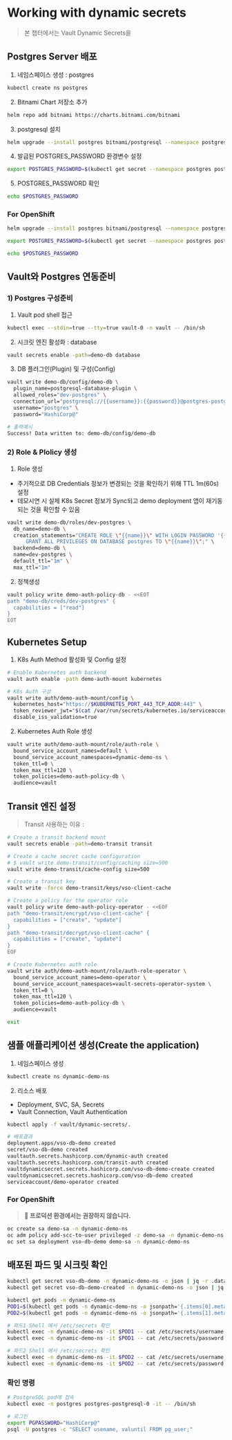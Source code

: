 # Working with dynamic secrets

> 본 챕터에서는 Vault Dynamic Secrets을 

## Postgres Server 배포

1. 네임스페이스 생성 : postgres
```bash
kubectl create ns postgres
```

2. Bitnami Chart 저장소 추가
```bash
helm repo add bitnami https://charts.bitnami.com/bitnami
```

3. postgresql 설치
```bash
helm upgrade --install postgres bitnami/postgresql --namespace postgres --set audit.logConnections=true --set auth.postgresPassword="HashiCorp@"
```

4. 발급된 POSTGRES_PASSWORD 환경변수 설정
```bash
export POSTGRES_PASSWORD=$(kubectl get secret --namespace postgres postgres-postgresql -o jsonpath="{.data.postgres-password}" | base64 -d)
```

5. POSTGRES_PASSWORD 확인
```bash
echo $POSTGRES_PASSWORD
```

### For OpenShift

```bash
helm upgrade --install postgres bitnami/postgresql --namespace postgres -f postgres/values.yaml

export POSTGRES_PASSWORD=$(kubectl get secret --namespace postgres postgres-postgresql -o jsonpath="{.data.postgres-password}" | base64 -d)

echo $POSTGRES_PASSWORD
```

## Vault와 Postgres 연동준비

### 1) Postgres 구성준비

1. Vault pod shell 접근
```bash
kubectl exec --stdin=true --tty=true vault-0 -n vault -- /bin/sh
```

2. 시크릿 엔진 활성화 : database
```bash
vault secrets enable -path=demo-db database
```

3. DB 플러그인(Plugin) 및 구성(Config)
```bash
vault write demo-db/config/demo-db \
  plugin_name=postgresql-database-plugin \
  allowed_roles="dev-postgres" \
  connection_url="postgresql://{{username}}:{{password}}@postgres-postgresql.postgres.svc.cluster.local:5432/postgres?sslmode=disable" \
  username="postgres" \
  password="HashiCorp@"

# 출력예시
Success! Data written to: demo-db/config/demo-db
```

### 2) Role & Plolicy 생성

1. Role 생성
- 주기적으로 DB Credentials 정보가 변경되는 것을 확인하기 위해 TTL 1m(60s) 설정
- 데모시연 시 실제 K8s Secret 정보가 Sync되고 demo deployment 앱이 재기동 되는 것을 확인할 수 있음
```bash
vault write demo-db/roles/dev-postgres \
  db_name=demo-db \
  creation_statements="CREATE ROLE \"{{name}}\" WITH LOGIN PASSWORD '{{password}}' VALID UNTIL '{{expiration}}'; \
      GRANT ALL PRIVILEGES ON DATABASE postgres TO \"{{name}}\";" \
  backend=demo-db \
  name=dev-postgres \
  default_ttl="1m" \
  max_ttl="1m"
```

2. 정책생성
```bash
vault policy write demo-auth-policy-db - <<EOT
path "demo-db/creds/dev-postgres" {
  capabilities = ["read"]
}
EOT
```

## Kubernetes Setup

1. K8s Auth Method 활성화 및 Config 설정
```bash
# Enable Kubernetes auth backend
vault auth enable -path demo-auth-mount kubernetes

# K8s Auth 구성
vault write auth/demo-auth-mount/config \
  kubernetes_host="https://$KUBERNETES_PORT_443_TCP_ADDR:443" \
  token_reviewer_jwt="$(cat /var/run/secrets/kubernetes.io/serviceaccount/token)" \
  disable_iss_validation=true
```

2. Kubernetes Auth Role 생성
```bash
vault write auth/demo-auth-mount/role/auth-role \
  bound_service_account_names=default \
  bound_service_account_namespaces=dynamic-demo-ns \
  token_ttl=0 \
  token_max_ttl=120 \
  token_policies=demo-auth-policy-db \
  audience=vault
```

## Transit 엔진 설정
> Transit 사용하는 이유 : 

```bash
# Create a transit backend mount
vault secrets enable -path=demo-transit transit

# Create a cache secret cache configuration
# $ vault write demo-transit/config/caching size=500
vault write demo-transit/cache-config size=500

# Create a transit key
vault write -force demo-transit/keys/vso-client-cache

# Create a policy for the operator role
vault policy write demo-auth-policy-operator - <<EOF
path "demo-transit/encrypt/vso-client-cache" {
  capabilities = ["create", "update"]
}
path "demo-transit/decrypt/vso-client-cache" {
  capabilities = ["create", "update"]
}
EOF

# Create Kubernetes auth role
vault write auth/demo-auth-mount/role/auth-role-operator \
  bound_service_account_names=demo-operator \
  bound_service_account_namespaces=vault-secrets-operator-system \
  token_ttl=0 \
  token_max_ttl=120 \
  token_policies=demo-auth-policy-db \
  audience=vault

exit
```

## 샘플 애플리케이션 생성(Create the application)

1. 네임스페이스 생성
```bash
kubectl create ns dynamic-demo-ns
```

2. 리소스 배포
- Deployment, SVC, SA, Secrets
- Vault Connection, Vault Authentication
```bash
kubectl apply -f vault/dynamic-secrets/.

# 배포결과
deployment.apps/vso-db-demo created
secret/vso-db-demo created
vaultauth.secrets.hashicorp.com/dynamic-auth created
vaultauth.secrets.hashicorp.com/transit-auth created
vaultdynamicsecret.secrets.hashicorp.com/vso-db-demo-create created
vaultdynamicsecret.secrets.hashicorp.com/vso-db-demo created
serviceaccount/demo-operator created
```

### For OpenShift

> **📌 프로덕션 환경에서는 권장하지 않습니다.**

```bash
oc create sa demo-sa -n dynamic-demo-ns
oc adm policy add-scc-to-user privileged -z demo-sa -n dynamic-demo-ns
oc set sa deployment vso-db-demo demo-sa -n dynamic-demo-ns
```

## 배포된 파드 및 시크릿 확인

```bash
kubectl get secret vso-db-demo -n dynamic-demo-ns -o json | jq -r .data._raw | base64 -d
kubectl get secret vso-db-demo-created -n dynamic-demo-ns -o json | jq -r .data._raw | base64 -d
```

```bash
kubectl get pods -n dynamic-demo-ns
POD1=$(kubectl get pods -n dynamic-demo-ns -o jsonpath='{.items[0].metadata.name}')
POD2=$(kubectl get pods -n dynamic-demo-ns -o jsonpath='{.items[1].metadata.name}')

# 파드1 Shell 에서 /etc/secrets 확인
kubectl exec -n dynamic-demo-ns -it $POD1 -- cat /etc/secrets/username
kubectl exec -n dynamic-demo-ns -it $POD1 -- cat /etc/secrets/password

# 파드2 Shell 에서 /etc/secrets 확인
kubectl exec -n dynamic-demo-ns -it $POD2 -- cat /etc/secrets/username
kubectl exec -n dynamic-demo-ns -it $POD2 -- cat /etc/secrets/password
```

### 확인 명령

```bash
# PostgreSQL pod에 접속
kubectl exec -n postgres postgres-postgresql-0 -it -- /bin/sh

# 로그인
export PGPASSWORD="HashiCorp@"
psql -U postgres -c "SELECT usename, valuntil FROM pg_user;"
```